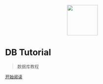 <div align="center"><img width="100px" src="http://dunwu.test.upcdn.net/images/others/zp.png"/></div>

# DB Tutorial

> 数据库教程

[开始阅读](README.md)
